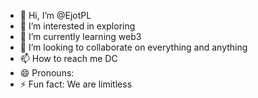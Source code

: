 - 👋 Hi, I’m @EjotPL
- 👀 I’m interested in exploring 
- 🌱 I’m currently learning web3
- 💞️ I’m looking to collaborate on everything and anything
- 📫 How to reach me DC
- 😄 Pronouns: 
- ⚡ Fun fact: We are limitless

<!---
EjotPL/EjotPL is a ✨ special ✨ repository because its `README.md` (this file) appears on your GitHub profile.
You can click the Preview link to take a look at your changes.
--->
